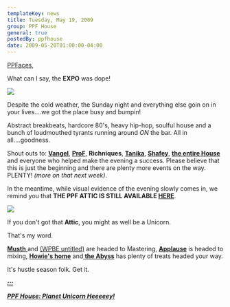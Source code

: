 ```yaml
---
templateKey: news
title: Tuesday, May 19, 2009
group: PPF House
general: true
postedBy: ppfhouse
date: 2009-05-20T01:00:00-04:00
---
```

[PPFaces,](http://www.twitter.com/ppfhouse)

What can I say, the **EXPO** was dope!

![](http://farm1.static.flickr.com/144/344960132_1932752751.jpg?v=0)

Despite the cold weather, the Sunday night and everything else goin on in your lives....we got the place busy and bumpin!

Abstract breakbeats, hardcore 80's, heavy hip-hop, soulful house and a bunch of loudmouthed tyrants running around *ON* the bar. All in all....goodness.

Shout outs to: [**Vangel**](http://www.myspace.com/vangelmusic), [**ProF**](http://www.myspace.com/professorfingers), **Richniques**, [**Tanika**](http://www.myspace.com/tanikacharles), [**Shafey**](http://www.shafeyspalace.com), [**the entire House**](http://ppfhouse.bandcamp.com) and everyone who helped make the evening a success. Please believe that this is just the beginning and there are plenty more events on the way. PLENTY! *(more on that next week)*.

In the meantime, while visual evidence of the evening slowly comes in, we remind you that **THE PPF ATTIC IS STILL AVAILABLE [HERE](http://ppfhouse.bandcamp.com)**.

![](http://2.bp.blogspot.com/_HNcz38A9ii4/SekN-vIIQTI/AAAAAAAAAYc/Inx4CAqfzAI/s320/ppfbanner.jpg)

If you don't got that **Attic**, you might as well be a Unicorn.

That's my word.

[**Musth** ](http://www.magnolius.com)and [(WPBE untitled)](http://wpbe.bandcamp.com) are headed to Mastering, [**Applause**](http://leo37.bandcamp.com) is headed to mixing, [**Howie's home**](http://www.ppfhouse.com/video) and[ **the Abyss**](http://www.myspace.com/thabyss) has plenty of treats headed your way.

It's hustle season folk. Get it.

[***:::*** ](http://www.youtube.com/watch?v=7W0DXUJUZJk)

[***PPF House: Planet Unicorn Heeeeey!***](http://www.youtube.com/watch?v=7W0DXUJUZJk)